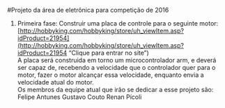 #Projeto da área de eletrônica para competição de 2016
1. Primeira fase:
Construir uma placa de controle para o seguinte motor:  
[http://hobbyking.com/hobbyking/store/uh_viewItem.asp?idProduct=21954](http://hobbyking.com/hobbyking/store/uh_viewItem.asp?idProduct=21954 “Clique para entrar no site”)  
A placa será construida em torno um microcontrolador arm, e deverá ser capaz de, recebendo a velocidade que o controlador quer para o motor, fazer o motor alcançar essa velocidade, enquanto envia a velocidade atual do motor.  
Os membros da equipe atual que irão se dedicar a esse projeto são:
Felipe Antunes
Gustavo Couto
Renan Pícoli
